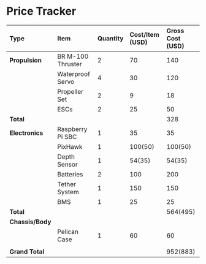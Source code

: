 # Price Tracker

| **Type** | **Item** | **Quantity** | **Cost/Item \(USD\)** | **Gross Cost \(USD\)** |
| :--- | :--- | :--- | :--- | :--- |
| **Propulsion** | BR M-100 Thruster | 2 | 70 | 140 |
|  | Waterproof Servo | 4 | 30 | 120 |
|  | Propeller Set | 2 | 9 | 18 |
|  | ESCs | 2 | 25 | 50 |
| **Total** |  |  |  | 328 |
| **Electronics** | Raspberry Pi SBC | 1 | 35 | 35 |
|  | PixHawk | 1 | 100\(50\) | 100\(50\) |
|  | Depth Sensor | 1 | 54\(35\) | 54\(35\) |
|  | Batteries | 2 | 100 | 200 |
|  | Tether System | 1 | 150 | 150 |
|  | BMS | 1 | 25 | 25 |
| **Total** |  |  |  | 564\(495\) |
| **Chassis/Body** |  |  |  |  |
|  | Pelican Case | 1 | 60 | 60 |
|  |  |  |  |  |
| **Grand Total** |  |  |  | 952\(883\) |




